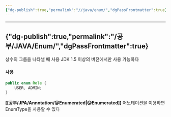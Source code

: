 ```yaml
---
{"dg-publish":true,"permalink":"//java/enum/","dgPassFrontmatter":true}
---
```



---
{"dg-publish":true,"permalink":"/공부/JAVA/Enum/","dgPassFrontmatter":true}
---

상수의 그룹을 나타낼 때 사용
JDK 1.5 이상의 버전에서만 사용 가능하다
#### 사용

````java
public enum Role { 
	USER, ADMIN; 
}
````

**[[공부/JPA/Annotation/@Enumerated\|@Enumerated]]** 어노테이션을 이용하면 EnumType을 사용할 수 있다